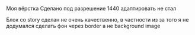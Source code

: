Моя вёрстка
Сделано под разрешение 1440
адаптировать не стал


Блок со story сделан не очень качественно, в частности из за того я не додумался сделать фон через border а не background image
